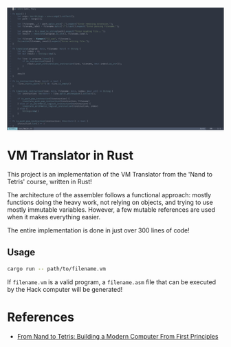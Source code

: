 ![](https://github.com/writeonlycode/vm-translator/blob/e21a496c509578e3433938602ab4a0607381157d/Screenshot%20from%202024-08-08%2015-15-37.png)

# VM Translator in Rust

This project is an implementation of the VM Translator from the 'Nand to
Tetris' course, written in Rust!

The architecture of the assembler follows a functional approach: mostly
functions doing the heavy work, not relying on objects, and trying to use
mostly immutable variables. However, a few mutable references are used when it
makes everything easier.

The entire implementation is done in just over 300 lines of code!

## Usage

```bash
cargo run -- path/to/filename.vm
```

If `filename.vm` is a valid program, a `filename.asm` file that can be
executed by the Hack computer will be generated!

# References

- [From Nand to Tetris: Building a Modern Computer From First Principles](https://www.nand2tetris.org/)
